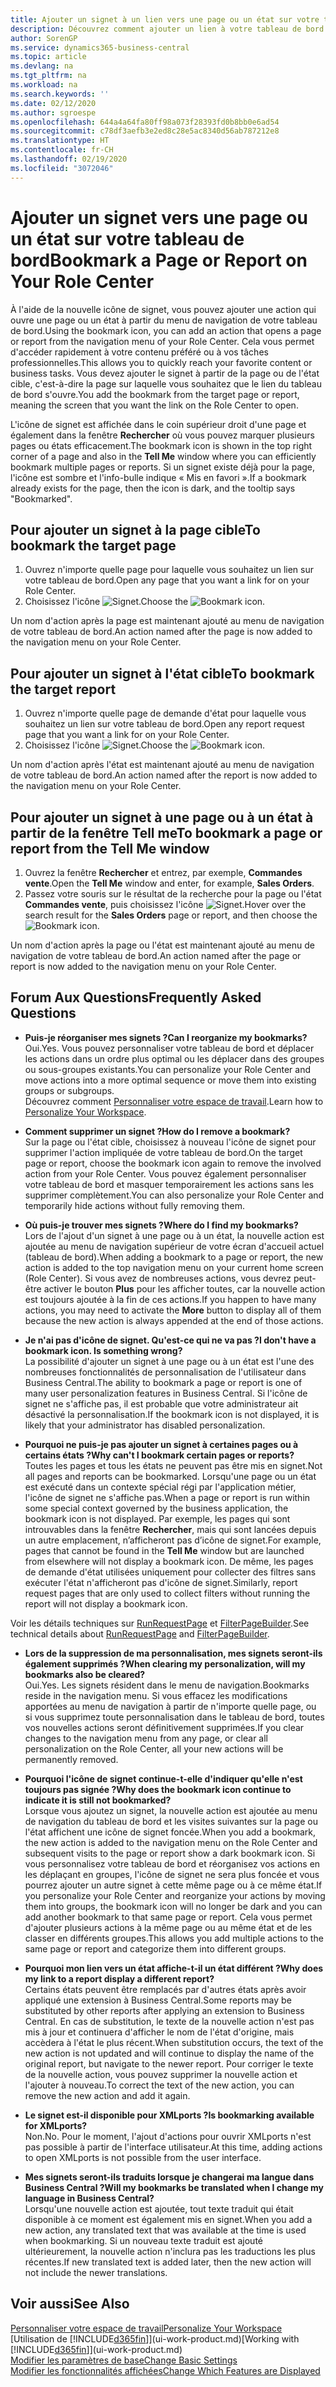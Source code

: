 ```yaml
---
title: Ajouter un signet à un lien vers une page ou un état sur votre tableau de bord | Microsoft Docs
description: Découvrez comment ajouter un lien à votre tableau de bord.
author: SorenGP
ms.service: dynamics365-business-central
ms.topic: article
ms.devlang: na
ms.tgt_pltfrm: na
ms.workload: na
ms.search.keywords: ''
ms.date: 02/12/2020
ms.author: sgroespe
ms.openlocfilehash: 644a4a64fa80ff98a073f28393fd0b8bb0e6ad54
ms.sourcegitcommit: c78df3aefb3e2ed8c28e5ac8340d56ab787212e8
ms.translationtype: HT
ms.contentlocale: fr-CH
ms.lasthandoff: 02/19/2020
ms.locfileid: "3072046"
---
```

# <a name="bookmark-a-page-or-report-on-your-role-center"></a><span data-ttu-id="8512c-103">Ajouter un signet vers une page ou un état sur votre tableau de bord</span><span class="sxs-lookup"><span data-stu-id="8512c-103">Bookmark a Page or Report on Your Role Center</span></span>
<span data-ttu-id="8512c-104">À l'aide de la nouvelle icône de signet, vous pouvez ajouter une action qui ouvre une page ou un état à partir du menu de navigation de votre tableau de bord.</span><span class="sxs-lookup"><span data-stu-id="8512c-104">Using the bookmark icon, you can add an action that opens a page or report from the navigation menu of your Role Center.</span></span> <span data-ttu-id="8512c-105">Cela vous permet d'accéder rapidement à votre contenu préféré ou à vos tâches professionnelles.</span><span class="sxs-lookup"><span data-stu-id="8512c-105">This allows you to quickly reach your favorite content or business tasks.</span></span> <span data-ttu-id="8512c-106">Vous devez ajouter le signet à partir de la page ou de l'état cible, c'est-à-dire la page sur laquelle vous souhaitez que le lien du tableau de bord s'ouvre.</span><span class="sxs-lookup"><span data-stu-id="8512c-106">You add the bookmark from the target page or report, meaning the screen that you want the link on the Role Center to open.</span></span>

<span data-ttu-id="8512c-107">L'icône de signet est affichée dans le coin supérieur droit d'une page et également dans la fenêtre **Rechercher** où vous pouvez marquer plusieurs pages ou états efficacement.</span><span class="sxs-lookup"><span data-stu-id="8512c-107">The bookmark icon is shown in the top right corner of a page and also in the **Tell Me** window where you can efficiently bookmark multiple pages or reports.</span></span> <span data-ttu-id="8512c-108">Si un signet existe déjà pour la page, l'icône est sombre et l'info-bulle indique « Mis en favori ».</span><span class="sxs-lookup"><span data-stu-id="8512c-108">If a bookmark already exists for the page, then the icon is dark, and the tooltip says "Bookmarked".</span></span>

## <a name="to-bookmark-the-target-page"></a><span data-ttu-id="8512c-109">Pour ajouter un signet à la page cible</span><span class="sxs-lookup"><span data-stu-id="8512c-109">To bookmark the target page</span></span>
1. <span data-ttu-id="8512c-110">Ouvrez n'importe quelle page pour laquelle vous souhaitez un lien sur votre tableau de bord.</span><span class="sxs-lookup"><span data-stu-id="8512c-110">Open any page that you want a link for on your Role Center.</span></span>
2. <span data-ttu-id="8512c-111">Choisissez l'icône ![Signet](media/ui_bookmark_icon.png "Signet").</span><span class="sxs-lookup"><span data-stu-id="8512c-111">Choose the ![Bookmark](media/ui_bookmark_icon.png "Bookmark") icon.</span></span>

<span data-ttu-id="8512c-112">Un nom d'action après la page est maintenant ajouté au menu de navigation de votre tableau de bord.</span><span class="sxs-lookup"><span data-stu-id="8512c-112">An action named after the page is now added to the navigation menu on your Role Center.</span></span>

## <a name="to-bookmark-the-target-report"></a><span data-ttu-id="8512c-113">Pour ajouter un signet à l'état cible</span><span class="sxs-lookup"><span data-stu-id="8512c-113">To bookmark the target report</span></span>
1. <span data-ttu-id="8512c-114">Ouvrez n'importe quelle page de demande d'état pour laquelle vous souhaitez un lien sur votre tableau de bord.</span><span class="sxs-lookup"><span data-stu-id="8512c-114">Open any report request page that you want a link for on your Role Center.</span></span>
2. <span data-ttu-id="8512c-115">Choisissez l'icône ![Signet](media/ui_bookmark_icon.png "Signet").</span><span class="sxs-lookup"><span data-stu-id="8512c-115">Choose the ![Bookmark](media/ui_bookmark_icon.png "Bookmark") icon.</span></span>

<span data-ttu-id="8512c-116">Un nom d'action après l'état est maintenant ajouté au menu de navigation de votre tableau de bord.</span><span class="sxs-lookup"><span data-stu-id="8512c-116">An action named after the report is now added to the navigation menu on your Role Center.</span></span>

## <a name="to-bookmark-a-page-or-report-from-the-tell-me-window"></a><span data-ttu-id="8512c-117">Pour ajouter un signet à une page ou à un état à partir de la fenêtre Tell me</span><span class="sxs-lookup"><span data-stu-id="8512c-117">To bookmark a page or report from the Tell Me window</span></span>
1. <span data-ttu-id="8512c-118">Ouvrez la fenêtre **Rechercher** et entrez, par exemple, **Commandes vente**.</span><span class="sxs-lookup"><span data-stu-id="8512c-118">Open the **Tell Me** window and enter, for example, **Sales Orders**.</span></span>
2. <span data-ttu-id="8512c-119">Passez votre souris sur le résultat de la recherche pour la page ou l'état **Commandes vente**, puis choisissez l'icône ![Signet](media/ui_bookmark_icon.png "Signet").</span><span class="sxs-lookup"><span data-stu-id="8512c-119">Hover over the search result for the **Sales Orders** page or report, and then choose the ![Bookmark](media/ui_bookmark_icon.png "Bookmark") icon.</span></span>

<span data-ttu-id="8512c-120">Un nom d'action après la page ou l'état est maintenant ajouté au menu de navigation de votre tableau de bord.</span><span class="sxs-lookup"><span data-stu-id="8512c-120">An action named after the page or report is now added to the navigation menu on your Role Center.</span></span>


## <a name="frequently-asked-questions"></a><span data-ttu-id="8512c-121">Forum Aux Questions</span><span class="sxs-lookup"><span data-stu-id="8512c-121">Frequently Asked Questions</span></span>  

- <span data-ttu-id="8512c-122">**Puis-je réorganiser mes signets ?**</span><span class="sxs-lookup"><span data-stu-id="8512c-122">**Can I reorganize my bookmarks?**</span></span>  
<span data-ttu-id="8512c-123">Oui.</span><span class="sxs-lookup"><span data-stu-id="8512c-123">Yes.</span></span> <span data-ttu-id="8512c-124">Vous pouvez personnaliser votre tableau de bord et déplacer les actions dans un ordre plus optimal ou les déplacer dans des groupes ou sous-groupes existants.</span><span class="sxs-lookup"><span data-stu-id="8512c-124">You can personalize your Role Center and move actions into a more optimal sequence or move them into existing groups or subgroups.</span></span>  
<span data-ttu-id="8512c-125">Découvrez comment [Personnaliser votre espace de travail](ui-personalization-user.md).</span><span class="sxs-lookup"><span data-stu-id="8512c-125">Learn how to [Personalize Your Workspace](ui-personalization-user.md).</span></span>

- <span data-ttu-id="8512c-126">**Comment supprimer un signet ?**</span><span class="sxs-lookup"><span data-stu-id="8512c-126">**How do I remove a bookmark?**</span></span>  
<span data-ttu-id="8512c-127">Sur la page ou l'état cible, choisissez à nouveau l'icône de signet pour supprimer l'action impliquée de votre tableau de bord.</span><span class="sxs-lookup"><span data-stu-id="8512c-127">On the target page or report, choose the bookmark icon again to remove the involved action from your Role Center.</span></span> <span data-ttu-id="8512c-128">Vous pouvez également personnaliser votre tableau de bord et masquer temporairement les actions sans les supprimer complètement.</span><span class="sxs-lookup"><span data-stu-id="8512c-128">You can also personalize your Role Center and temporarily hide actions without fully removing them.</span></span>

- <span data-ttu-id="8512c-129">**Où puis-je trouver mes signets ?**</span><span class="sxs-lookup"><span data-stu-id="8512c-129">**Where do I find my bookmarks?**</span></span>  
<span data-ttu-id="8512c-130">Lors de l'ajout d'un signet à une page ou à un état, la nouvelle action est ajoutée au menu de navigation supérieur de votre écran d'accueil actuel (tableau de bord).</span><span class="sxs-lookup"><span data-stu-id="8512c-130">When adding a bookmark to a page or report, the new action is added to the top navigation menu on your current home screen (Role Center).</span></span> <span data-ttu-id="8512c-131">Si vous avez de nombreuses actions, vous devrez peut-être activer le bouton **Plus** pour les afficher toutes, car la nouvelle action est toujours ajoutée à la fin de ces actions.</span><span class="sxs-lookup"><span data-stu-id="8512c-131">If you happen to have many actions, you may need to activate the **More** button to display all of them because the new action is always appended at the end of those actions.</span></span>
<!-- Should we add a screenshot here? -->

- <span data-ttu-id="8512c-132">**Je n'ai pas d'icône de signet. Qu'est-ce qui ne va pas ?**</span><span class="sxs-lookup"><span data-stu-id="8512c-132">**I don't have a bookmark icon. Is something wrong?**</span></span>  
<span data-ttu-id="8512c-133">La possibilité d'ajouter un signet à une page ou à un état est l'une des nombreuses fonctionnalités de personnalisation de l'utilisateur dans Business Central.</span><span class="sxs-lookup"><span data-stu-id="8512c-133">The ability to bookmark a page or report is one of many user personalization features in Business Central.</span></span> <span data-ttu-id="8512c-134">Si l'icône de signet ne s'affiche pas, il est probable que votre administrateur ait désactivé la personnalisation.</span><span class="sxs-lookup"><span data-stu-id="8512c-134">If the bookmark icon is not displayed, it is likely that your administrator has disabled personalization.</span></span>

- <span data-ttu-id="8512c-135">**Pourquoi ne puis-je pas ajouter un signet à certaines pages ou à certains états ?**</span><span class="sxs-lookup"><span data-stu-id="8512c-135">**Why can't I bookmark certain pages or reports?**</span></span>  
<span data-ttu-id="8512c-136">Toutes les pages et tous les états ne peuvent pas être mis en signet.</span><span class="sxs-lookup"><span data-stu-id="8512c-136">Not all pages and reports can be bookmarked.</span></span> <span data-ttu-id="8512c-137">Lorsqu'une page ou un état est exécuté dans un contexte spécial régi par l'application métier, l'icône de signet ne s'affiche pas.</span><span class="sxs-lookup"><span data-stu-id="8512c-137">When a page or report is run within some special context governed by the business application, the bookmark icon is not displayed.</span></span> <span data-ttu-id="8512c-138">Par exemple, les pages qui sont introuvables dans la fenêtre **Rechercher**, mais qui sont lancées depuis un autre emplacement, n’afficheront pas d’icône de signet.</span><span class="sxs-lookup"><span data-stu-id="8512c-138">For example, pages that cannot be found in the **Tell Me** window but are launched from elsewhere will not display a bookmark icon.</span></span> <span data-ttu-id="8512c-139">De même, les pages de demande d'état utilisées uniquement pour collecter des filtres sans exécuter l'état n'afficheront pas d'icône de signet.</span><span class="sxs-lookup"><span data-stu-id="8512c-139">Similarly, report request pages that are only used to collect filters without running the report will not display a bookmark icon.</span></span>

<span data-ttu-id="8512c-140">Voir les détails techniques sur [RunRequestPage](https://docs.microsoft.com/dynamics365/business-central/dev-itpro/developer/methods-auto/report/reportinstance-runrequestpage-method) et [FilterPageBuilder](https://docs.microsoft.com/dynamics365/business-central/dev-itpro/developer/methods-auto/filterpagebuilder/filterpagebuilder-data-type).</span><span class="sxs-lookup"><span data-stu-id="8512c-140">See technical details about [RunRequestPage](https://docs.microsoft.com/dynamics365/business-central/dev-itpro/developer/methods-auto/report/reportinstance-runrequestpage-method) and [FilterPageBuilder](https://docs.microsoft.com/dynamics365/business-central/dev-itpro/developer/methods-auto/filterpagebuilder/filterpagebuilder-data-type).</span></span>

- <span data-ttu-id="8512c-141">**Lors de la suppression de ma personnalisation, mes signets seront-ils également supprimés ?**</span><span class="sxs-lookup"><span data-stu-id="8512c-141">**When clearing my personalization, will my bookmarks also be cleared?**</span></span>  
<span data-ttu-id="8512c-142">Oui.</span><span class="sxs-lookup"><span data-stu-id="8512c-142">Yes.</span></span> <span data-ttu-id="8512c-143">Les signets résident dans le menu de navigation.</span><span class="sxs-lookup"><span data-stu-id="8512c-143">Bookmarks reside in the navigation menu.</span></span> <span data-ttu-id="8512c-144">Si vous effacez les modifications apportées au menu de navigation à partir de n'importe quelle page, ou si vous supprimez toute personnalisation dans le tableau de bord, toutes vos nouvelles actions seront définitivement supprimées.</span><span class="sxs-lookup"><span data-stu-id="8512c-144">If you clear changes to the navigation menu from any page, or clear all personalization on the Role Center, all your new actions will be permanently removed.</span></span>

- <span data-ttu-id="8512c-145">**Pourquoi l'icône de signet continue-t-elle d'indiquer qu'elle n'est toujours pas signée ?**</span><span class="sxs-lookup"><span data-stu-id="8512c-145">**Why does the bookmark icon continue to indicate it is still not bookmarked?**</span></span>  
<span data-ttu-id="8512c-146">Lorsque vous ajoutez un signet, la nouvelle action est ajoutée au menu de navigation du tableau de bord et les visites suivantes sur la page ou l'état affichent une icône de signet foncée.</span><span class="sxs-lookup"><span data-stu-id="8512c-146">When you add a bookmark, the new action is added to the navigation menu on the Role Center and subsequent visits to the page or report show a dark bookmark icon.</span></span> <span data-ttu-id="8512c-147">Si vous personnalisez votre tableau de bord et réorganisez vos actions en les déplaçant en groupes, l'icône de signet ne sera plus foncée et vous pourrez ajouter un autre signet à cette même page ou à ce même état.</span><span class="sxs-lookup"><span data-stu-id="8512c-147">If you personalize your Role Center and reorganize your actions by moving them into groups, the bookmark icon will no longer be dark and you can add another bookmark to that same page or report.</span></span> <span data-ttu-id="8512c-148">Cela vous permet d'ajouter plusieurs actions à la même page ou au même état et de les classer en différents groupes.</span><span class="sxs-lookup"><span data-stu-id="8512c-148">This allows you add multiple actions to the same page or report and categorize them into different groups.</span></span>

- <span data-ttu-id="8512c-149">**Pourquoi mon lien vers un état affiche-t-il un état différent ?**</span><span class="sxs-lookup"><span data-stu-id="8512c-149">**Why does my link to a report display a different report?**</span></span>  
<span data-ttu-id="8512c-150">Certains états peuvent être remplacés par d'autres états après avoir appliqué une extension à Business Central.</span><span class="sxs-lookup"><span data-stu-id="8512c-150">Some reports may be substituted by other reports after applying an extension to Business Central.</span></span> <span data-ttu-id="8512c-151">En cas de substitution, le texte de la nouvelle action n'est pas mis à jour et continuera d'afficher le nom de l'état d'origine, mais accèdera à l'état le plus récent.</span><span class="sxs-lookup"><span data-stu-id="8512c-151">When substitution occurs, the text of the new action is not updated and will continue to display the name of the original report, but navigate to the newer report.</span></span> <span data-ttu-id="8512c-152">Pour corriger le texte de la nouvelle action, vous pouvez supprimer la nouvelle action et l'ajouter à nouveau.</span><span class="sxs-lookup"><span data-stu-id="8512c-152">To correct the text of the new action, you can remove the new action and add it again.</span></span>
<!-- For more information on report substitution, see this link UNAVAILABLE AT THIS TIME -->

- <span data-ttu-id="8512c-153">**Le signet est-il disponible pour XMLports ?**</span><span class="sxs-lookup"><span data-stu-id="8512c-153">**Is bookmarking available for XMLports?**</span></span>  
<span data-ttu-id="8512c-154">Non.</span><span class="sxs-lookup"><span data-stu-id="8512c-154">No.</span></span> <span data-ttu-id="8512c-155">Pour le moment, l'ajout d'actions pour ouvrir XMLports n'est pas possible à partir de l'interface utilisateur.</span><span class="sxs-lookup"><span data-stu-id="8512c-155">At this time, adding actions to open XMLports is not possible from the user interface.</span></span>

- <span data-ttu-id="8512c-156">**Mes signets seront-ils traduits lorsque je changerai ma langue dans Business Central ?**</span><span class="sxs-lookup"><span data-stu-id="8512c-156">**Will my bookmarks be translated when I change my language in Business Central?**</span></span>  
<span data-ttu-id="8512c-157">Lorsqu'une nouvelle action est ajoutée, tout texte traduit qui était disponible à ce moment est également mis en signet.</span><span class="sxs-lookup"><span data-stu-id="8512c-157">When you add a new action, any translated text that was available at the time is used when bookmarking.</span></span> <span data-ttu-id="8512c-158">Si un nouveau texte traduit est ajouté ultérieurement, la nouvelle action n'inclura pas les traductions les plus récentes.</span><span class="sxs-lookup"><span data-stu-id="8512c-158">If new translated text is added later, then the new action will not include the newer translations.</span></span>


## <a name="see-also"></a><span data-ttu-id="8512c-159">Voir aussi</span><span class="sxs-lookup"><span data-stu-id="8512c-159">See Also</span></span>
[<span data-ttu-id="8512c-160">Personnaliser votre espace de travail</span><span class="sxs-lookup"><span data-stu-id="8512c-160">Personalize Your Workspace</span></span>](ui-personalization-user.md)  
<span data-ttu-id="8512c-161">[Utilisation de [!INCLUDE[d365fin](includes/d365fin_md.md)]](ui-work-product.md)</span><span class="sxs-lookup"><span data-stu-id="8512c-161">[Working with [!INCLUDE[d365fin](includes/d365fin_md.md)]](ui-work-product.md)</span></span>  
[<span data-ttu-id="8512c-162">Modifier les paramètres de base</span><span class="sxs-lookup"><span data-stu-id="8512c-162">Change Basic Settings</span></span>](ui-change-basic-settings.md)  
[<span data-ttu-id="8512c-163">Modifier les fonctionnalités affichées</span><span class="sxs-lookup"><span data-stu-id="8512c-163">Change Which Features are Displayed</span></span>](ui-experiences.md)  
